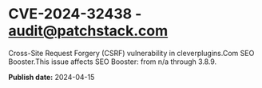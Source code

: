 # CVE-2024-32438 - audit@patchstack.com

Cross-Site Request Forgery (CSRF) vulnerability in cleverplugins.Com SEO Booster.This issue affects SEO Booster: from n/a through 3.8.9.



**Publish date:** 2024-04-15
